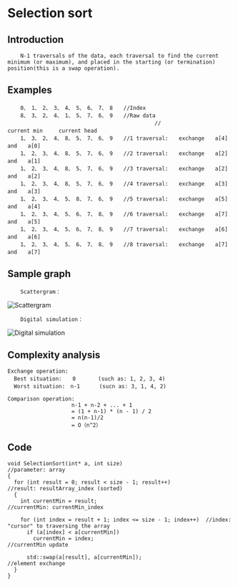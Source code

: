 # Selection sort
## Introduction
        N-1 traversals of the data, each traversal to find the current minimum (or maximum), and placed in the starting (or termination) position(this is a swap operation).   

## Examples
        0、　1、　2、　3、　4、　5、　6、　7、　8　　//Index
        8、　3、　2、　4、　1、　5、　7、　6、　9　　//Raw data
                                                  //　　　　　　　　　       current min　　　current head
        1、　3、　2、　4、　8、　5、　7、　6、　9　　//1 traversal:　　exchange　　a[4]　　and　　a[0]　　
        1、　2、　3、　4、　8、　5、　7、　6、　9　　//2 traversal:　　exchange　　a[2]　　and　　a[1]
        1、　2、　3、　4、　8、　5、　7、　6、　9　　//3 traversal:　　exchange　　a[2]　　and　　a[2]
        1、　2、　3、　4、　8、　5、　7、　6、　9　　//4 traversal:　　exchange　　a[3]　　and　　a[3]
        1、　2、　3、　4、　5、　8、　7、　6、　9　　//5 traversal:　　exchange　　a[5]　　and　　a[4]
        1、　2、　3、　4、　5、　6、　7、　8、　9　　//6 traversal:　　exchange　　a[7]　　and　　a[5]
        1、　2、　3、　4、　5、　6、　7、　8、　9　　//7 traversal:　　exchange　　a[6]　　and　　a[6]
        1、　2、　3、　4、　5、　6、　7、　8、　9　　//8 traversal:　　exchange　　a[7]　　and　　a[7]

## Sample graph
        Scattergram：
![Scattergram](https://github.com/ToyoBai/Algorithm/blob/master/Sorting%20Algorithm/Sorting%20Algorithm%20Image/Selection_sort1.gif?raw=true "scattergram")

        Digital simulation：

![Digital simulation](https://github.com/ToyoBai/Algorithm/blob/master/Sorting%20Algorithm/Sorting%20Algorithm%20Image/Selection-sort2.gif?raw=true "Digital simulation")

## Complexity analysis
    Exchange operation:
      Best situation:　　0       (such as: 1, 2, 3, 4)
      Worst situation:　n-1      (sucn as: 3, 1, 4, 2)
      
    Comparison operation:
                        n-1 + n-2 + ... + 1
                        = (1 + n-1) * (n - 1) / 2
                        = n(n-1)/2
                        = O（n^2）                   
## Code
    void SelectionSort(int* a, int size)                          //parameter: array                
    {
      for (int result = 0; result < size - 1; result++)           //result: resultArray_index (sorted)
      {
        int currentMin = result;                                  //currentMin: currentMin_index
        
        for (int index = result + 1; index <= size - 1; index++)  //index: "cursor" to traversing the array
          if (a[index] < a[currentMin])
            currentMin = index;                                   //currentMin update
          
          std::swap(a[result], a[currentMin]);                    //element exchange
      }
    }
